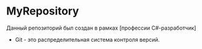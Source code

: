 # MyRepository

Данный репозиторий был создан в рамках [профессии C#-разработчик]

* Git - это распределительная система контроля версий.
